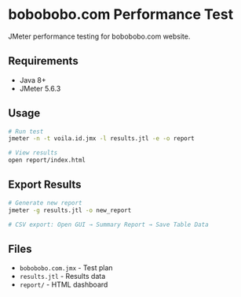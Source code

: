# bobobobo.com Performance Test

JMeter performance testing for bobobobo.com website.

## Requirements
- Java 8+
- JMeter 5.6.3

## Usage

```bash
# Run test
jmeter -n -t voila.id.jmx -l results.jtl -e -o report

# View results
open report/index.html
```

## Export Results

```bash
# Generate new report
jmeter -g results.jtl -o new_report

# CSV export: Open GUI → Summary Report → Save Table Data
```

## Files
- `bobobobo.com.jmx` - Test plan
- `results.jtl` - Results data  
- `report/` - HTML dashboard
